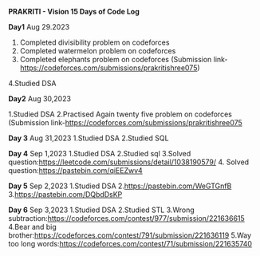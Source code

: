 **PRAKRITI - Vision 15 Days of Code Log**

**Day1**
Aug 29.2023


1. Completed divisibility problem on codeforces
2. Completed watermelon problem on codeforces
3. Completed elephants problem on codeforces
   (Submission link-https://codeforces.com/submissions/prakritishree075)

4.Studied DSA

**Day2**
Aug 30,2023

1.Studied DSA
2.Practised Again twenty five problem on codeforces
 (Submission link-https://codeforces.com/submissions/prakritishree075

 
 **Day 3**
 Aug 31,2023
 1.Studied DSA
 2.Studied SQL

 **Day 4**
 Sep 1,2023
 1.Studied DSA
 2.Studied sql
 3.Solved question:https://leetcode.com/submissions/detail/1038190579/
4. Solved question:https://pastebin.com/qiEEZwv4

**Day 5**
Sep 2,2023
1.Studied DSA
2.https://pastebin.com/WeGTGnfB
3.https://pastebin.com/DQbdDsKP

**Day 6**
Sep 3,2023
1.Studied DSA 
2.Studied STL
3.Wrong subtraction:https://codeforces.com/contest/977/submission/221636615
4.Bear and big brother:https://codeforces.com/contest/791/submission/221636119
5.Way too long words:https://codeforces.com/contest/71/submission/221635740
